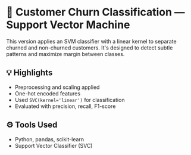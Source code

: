 # 🧠 Customer Churn Classification — Support Vector Machine

This version applies an SVM classifier with a linear kernel to separate churned and non-churned customers. It's designed to detect subtle patterns and maximize margin between classes.

## 💡 Highlights
- Preprocessing and scaling applied
- One-hot encoded features
- Used `SVC(kernel='linear')` for classification
- Evaluated with precision, recall, F1-score

## ⚙️ Tools Used
- Python, pandas, scikit-learn
- Support Vector Classifier (SVC)
